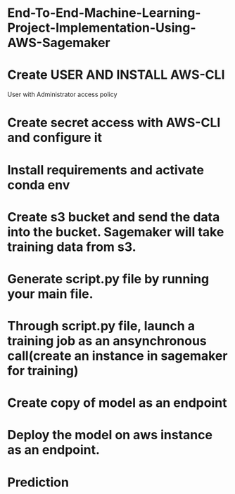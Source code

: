 # End-To-End-Machine-Learning-Project-Implementation-Using-AWS-Sagemaker

# Create USER AND INSTALL AWS-CLI
  User with Administrator access policy

# Create secret access with AWS-CLI and configure it

# Install requirements and activate conda env

# Create s3 bucket and send the data into the bucket. Sagemaker will take training data from s3.

# Generate script.py file by running your main file.

# Through script.py file, launch a training job as an ansynchronous call(create an instance in sagemaker for training)

# Create copy of model as an endpoint

# Deploy the model on aws instance as an endpoint.

# Prediction
   
